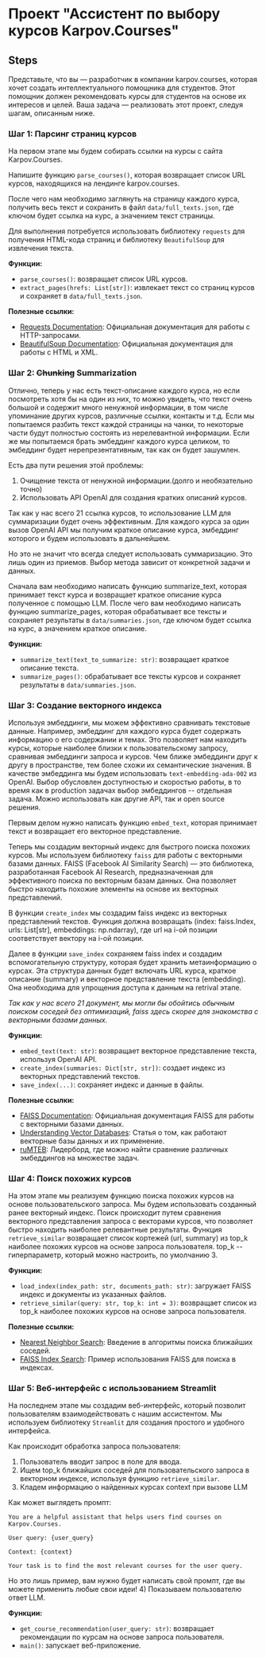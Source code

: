# Проект "Ассистент по выбору курсов Karpov.Courses"


## Steps

Представьте, что вы — разработчик в компании karpov.courses, которая хочет создать интеллектуального помощника для студентов. Этот помощник должен рекомендовать курсы для студентов на основе их интересов и целей. Ваша задача — реализовать этот проект, следуя шагам, описанным ниже.


### Шаг 1: Парсинг страниц курсов

На первом этапе мы будем собирать ссылки на курсы с сайта Karpov.Courses. 

Напишите функцию `parse_courses()`, которая возвращает список URL курсов, находящихся на лендинге karpov.courses.

После чего нам необходимо заглянуть на страницу каждого курса, получить весь текст и сохранить в файл `data/full_texts.json`, где ключом будет ссылка на курс, а значением текст страницы.

Для выполнения потребуется использовать библиотеку `requests` для получения HTML-кода страниц и библиотеку `BeautifulSoup` для извлечения текста.

**Функции:**
- `parse_courses()`: возвращает список URL курсов.
- `extract_pages(hrefs: List[str])`: извлекает текст со страниц курсов и сохраняет в `data/full_texts.json`.

**Полезные ссылки:**
- [Requests Documentation](https://docs.python-requests.org/en/latest/): Официальная документация для работы с HTTP-запросами.
- [BeautifulSoup Documentation](https://www.crummy.com/software/BeautifulSoup/bs4/doc/): Официальная документация для работы с HTML и XML.

### Шаг 2: ~~Chunking~~ Summarization

Отлично, теперь у нас есть текст-описание каждого курса, но если посмотреть хотя бы на один из них, то можно увидеть, что текст очень большой и содержит много ненужной информации, в том числе упоминание других курсов, различные ссылки, контакты и т.д. 
Если мы попытаемся разбить текст каждой страницы на чанки, то некоторые части будут полностью состоять из нерелевантной информации. Если же мы попытаемся брать эмбеддинг каждого курса целиком, то эмбеддинг будет нерепрезентативным, так как он будет зашумлен.

Есть два пути решения этой проблемы:
1. Очищение текста от ненужной информации.(долго и необязательно точно)
2. Использовать API OpenAI для создания кратких описаний курсов.

Так как у нас всего 21 ссылка курсов, то использование LLM для суммаризации будет очень эффективным. Для каждого курса за один вызов OpenAI API мы получим краткое описание курса, эмбеддинг которого и будем использовать в дальнейшем.

Но это не значит что всегда следует использовать суммаризацию. Это лишь один из приемов. Выбор метода зависит от конкретной задачи и данных.

Сначала вам необходимо написать функцию summarize_text, которая принимает текст курса и возвращает краткое описание курса полученное с помощью LLM.
После чего вам необходимо написать функцию summarize_pages, которая обрабатывает все тексты и сохраняет результаты в `data/summaries.json`, где ключом будет ссылка на курс, а значением краткое описание.


**Функции:**
- `summarize_text(text_to_summarize: str)`: возвращает краткое описание текста.
- `summarize_pages()`: обрабатывает все тексты курсов и сохраняет результаты в `data/summaries.json`.


### Шаг 3: Создание векторного индекса

Используя эмбеддинги, мы можем эффективно сравнивать текстовые данные. Например, эмбеддинг для каждого курса будет содержать информацию о его содержании и темах. Это позволяет нам находить курсы, которые наиболее близки к пользовательскому запросу, сравнивая эмбеддинги запроса и курсов. Чем ближе эмбеддинги друг к другу в пространстве, тем более схожи их семантические значения. В качестве эмбеддинга мы будем использовать `text-embedding-ada-002` из OpenAI. Выбор обусловлен доступностью и скоростью работы, в то время как в production задачах выбор эмбеддингов -- отдельная задача. Можно использовать как другие API, так и open source решения. 

Первым делом нужно написать функцию `embed_text`, которая принимает текст и возвращает его векторное представление.

Теперь мы создадим векторный индекс для быстрого поиска похожих курсов. Мы используем библиотеку `faiss` для работы с векторными базами данных. FAISS (Facebook AI Similarity Search) — это библиотека, разработанная Facebook AI Research, предназначенная для эффективного поиска по векторным базам данных. Она позволяет быстро находить похожие элементы на основе их векторных представлений. 

В функции `create_index` мы создадим faiss индекс из векторных представлений текстов. Функция должна возвращать (index: faiss.Index, urls: List[str], embeddings: np.ndarray), где url на i-ой позиции соответствует вектору на i-ой позиции.

Далее в функции `save_index` сохраняем faiss index и  создадим вспомогательную структуру, которая будет хранить метаинформацию о курсах. Эта структура данных будет включать URL курса, краткое описание (summary) и векторное представление текста (embedding). Она необходима для упрощения доступа к данным на retrival этапе.

_Так как у нас всего 21 документ, мы могли бы обойтись обычным поиском соседей без оптимизаций, faiss здесь скорее для знакомства с векторными базами данных._

**Функции:**
- `embed_text(text: str)`: возвращает векторное представление текста, используя OpenAI API.
- `create_index(summaries: Dict[str, str])`: создает индекс из векторных представлений текстов.
- `save_index(...)`: сохраняет индекс и данные в файлы.

**Полезные ссылки:**
- [FAISS Documentation](https://faiss.ai/): Официальная документация FAISS для работы с векторными базами данных.
- [Understanding Vector Databases](https://towardsdatascience.com/understanding-vector-databases-1f1f8b1c1c3b): Статья о том, как работают векторные базы данных и их применение.
- [ruMTEB](https://huggingface.co/spaces/mteb/leaderboard): Лидерборд, где можно найти сравнение различных эмбеддингов на множестве задач.

### Шаг 4: Поиск похожих курсов

На этом этапе мы реализуем функцию поиска похожих курсов на основе пользовательского запроса. Мы будем использовать созданный ранее векторный индекс. Поиск происходит путем сравнения векторного представления запроса с векторами курсов, что позволяет быстро находить наиболее релевантные результаты. Функция `retrieve_similar` возвращает список кортежей (url, summary)  из top_k наиболее похожих курсов на основе запроса пользователя. top_k -- гиперпараметр, который можно настроить, по умолчанию 3.


**Функции:**
- `load_index(index_path: str, documents_path: str)`: загружает FAISS индекс и документы из указанных файлов.
- `retrieve_similar(query: str, top_k: int = 3)`: возвращает список из top_k наиболее похожих курсов на основе запроса пользователя.

**Полезные ссылки:**
- [Nearest Neighbor Search](https://en.wikipedia.org/wiki/Nearest_neighbor_search): Введение в алгоритмы поиска ближайших соседей.
- [FAISS Index Search](https://github.com/facebookresearch/faiss/wiki/Indexing-1M-vectors): Пример использования FAISS для поиска в индексах.

### Шаг 5: Веб-интерфейс с использованием Streamlit

На последнем этапе мы создадим веб-интерфейс, который позволит пользователям взаимодействовать с нашим ассистентом. Мы используем библиотеку `Streamlit` для создания простого и удобного интерфейса. 


Как происходит обработка запроса пользователя:
1) Пользователь вводит запрос в поле для ввода.
2) Ищем top_k ближайших соседей для пользовательского запроса в векторном индексе, используя функцию `retrieve_similar`.
3) Кладем информацию о найденных курсах context при вызове LLM

Как может выглядеть промпт:

```
You are a helpful assistant that helps users find courses on Karpov.Courses.

User query: {user_query}

Context: {context}

Your task is to find the most relevant courses for the user query.
```

Но это лишь пример, вам нужно будет написать свой промпт, где вы можете применить любые свои идеи!
4) Показываем пользователю ответ LLM.

**Функции:**
- `get_course_recommendation(user_query: str)`: возвращает рекомендации по курсам на основе запроса пользователя.
- `main()`: запускает веб-приложение.
